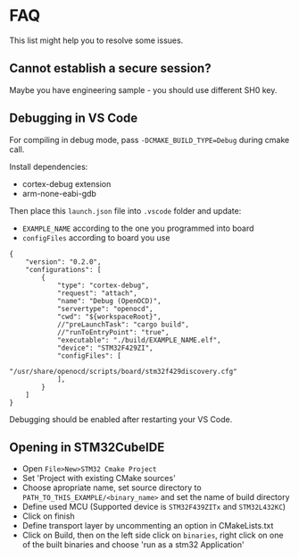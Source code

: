 # FAQ

This list might help you to resolve some issues.


## Cannot establish a secure session?

Maybe you have engineering sample - you should use different SH0 key.

## Debugging in VS Code

For compiling in debug mode, pass `-DCMAKE_BUILD_TYPE=Debug` during cmake call.

Install dependencies:

* cortex-debug extension
* arm-none-eabi-gdb

Then place this `launch.json` file into `.vscode` folder and update:
* `EXAMPLE_NAME` according to the one you programmed into board
* `configFiles` according to board you use

```
{
    "version": "0.2.0",
    "configurations": [
        {
            "type": "cortex-debug",
            "request": "attach",
            "name": "Debug (OpenOCD)",
            "servertype": "openocd",
            "cwd": "${workspaceRoot}",
            //"preLaunchTask": "cargo build",
            //"runToEntryPoint": "true",
            "executable": "./build/EXAMPLE_NAME.elf",
            "device": "STM32F429ZI",
            "configFiles": [
                "/usr/share/openocd/scripts/board/stm32f429discovery.cfg"
            ],
        }
    ]
}

```

Debugging should be enabled after restarting your VS Code.

## Opening in STM32CubeIDE

* Open `File>New>STM32 Cmake Project`
* Set 'Project with existing CMake sources'
* Choose apropriate name, set source directory to `PATH_TO_THIS_EXAMPLE/<binary_name>` and set the name of build directory
* Define used MCU (Supported device is `STM32F439ZITx` and `STM32L432KC`)
* Click on finish
* Define transport layer by uncommenting an option in CMakeLists.txt
* Click on Build, then on the left side click on `binaries`, right click on one of the built binaries and choose 'run as a stm32 Application'
